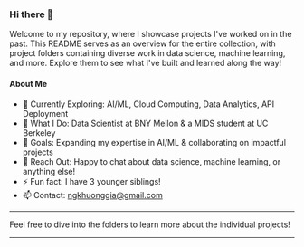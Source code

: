 ### Hi there 👋

Welcome to my repository, where I showcase projects I've worked on in the past. This README serves as an overview for the entire collection, with project folders containing diverse work in data science, machine learning, and more. Explore them to see what I've built and learned along the way!

#### About Me

- 🔭 Currently Exploring: AI/ML, Cloud Computing, Data Analytics, API Deployment
- 🌱 What I Do: Data Scientist at BNY Mellon & a MIDS student at UC Berkeley
- 👯 Goals: Expanding my expertise in AI/ML & collaborating on impactful projects
- 💬 Reach Out: Happy to chat about data science, machine learning, or anything else!
- ⚡ Fun fact: I have 3 younger siblings!
- 📫 Contact: ngkhuonggia@gmail.com

________________________________________________________________

Feel free to dive into the folders to learn more about the individual projects!

________________________________________________________________
